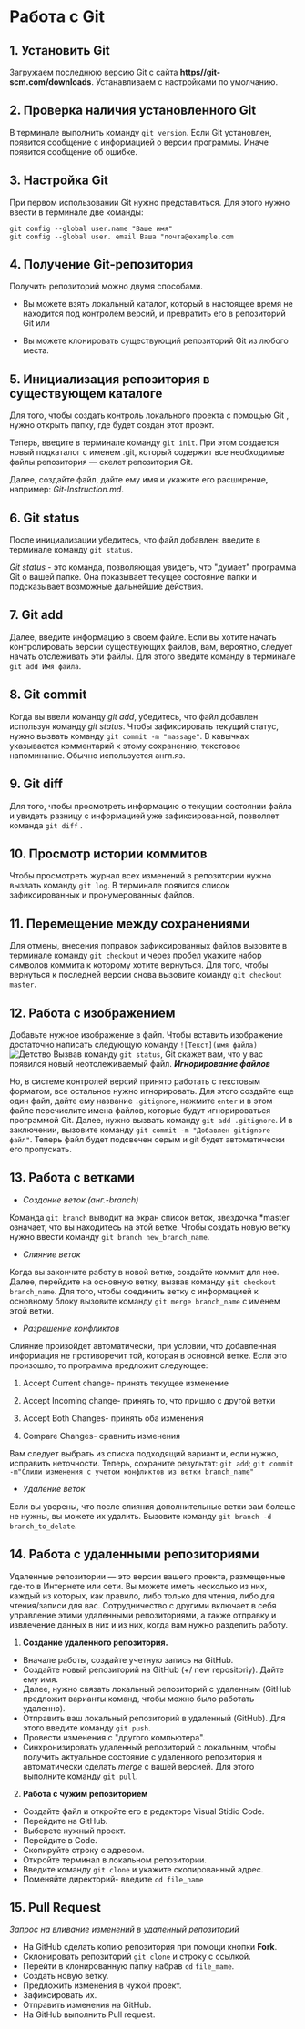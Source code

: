 # Работа с Git
## 1. Установить Git
Загружаем последнюю версию Git с сайта **https//git-scm.com/downloads**.
Устанавливаем с настройками по умолчанию.
## 2. Проверка наличия установленного Git
В терминале выполнить команду `git version`. Если Git установлен, появится сообщение с информацией о версии программы. Иначе появится сообщение об ошибке.
## 3. Настройка Git
При первом использовании Git нужно представиться. Для этого нужно ввести в терминале две команды:
```
git config --global user.name "Ваше имя"
git config --global user. email Ваша "почта@example.com
```
## 4. Получение Git-репозитория
Получить репозиторий можно двумя способами.
* Вы можете взять локальный каталог, который в настоящее время не находится под контролем версий, и превратить его в репозиторий Git или

* Вы можете клонировать существующий репозиторий Git из любого места.

## 5. Инициализация репозитория в существующем каталоге
Для того, чтобы создать контроль локального проекта с помощью Git , нужно открыть папку, где будет создан этот проэкт. 

Теперь, введите в терминале команду `git init`. При этом создается новый подкаталог с именем .git, который содержит все необходимые файлы репозитория — скелет репозитория Git.

 Далее, создайте файл, дайте ему имя и укажите его расширение, например: *Git-Instruction.md*. 
 ## 6. Git status
 После инициализации убедитесь, что файл добавлен: введите в терминале команду `git status`.

 *Git status* - это команда, позволяющая увидеть, что "думает" программа Git о вашей папке. Она показывает текущее состояние папки и подсказывает возможные дальнейшие действия.
 ## 7. Git add
 Далее, введите информацию в своем файле. Если вы хотите начать контролировать версии существующих файлов, вам, вероятно, следует начать отслеживать эти файлы. Для этого введите команду в терминале `git add Имя файла`.
 ## 8. Git commit
 Когда вы ввели команду *git add*, убедитесь, что файл добавлен используя команду *git status*. Чтобы зафиксировать текущий статус, нужно вызвать команду `git commit -m "massage"`. В кавычках указывается комментарий к этому сохранению, текстовое напоминание. Обычно используется англ.яз.
 ## 9. Git diff
 Для того, чтобы просмотреть информацию о текущим состоянии файла и увидеть разницу с информацией уже зафиксированной, позволяет команда `git diff` .
 ## 10. Просмотр истории коммитов 
 Чтобы просмотреть журнал всех изменений в репозитории нужно вызвать команду `git log`. В терминале появится список зафиксированных и пронумерованных файлов.
 ## 11. Перемещение между сохранениями
Для отмены, внесения поправок зафиксированных файлов вызовите в терминале команду  `git checkout` и через пробел укажите набор символов коммита к которому хотите вернуться. Для того, чтобы вернуться к последней версии снова вызовите команду `git checkout master`.
## 12. Работа с изображением
Добавьте нужное изображение в файл. Чтобы вставить изображение достаточно написать следующую команду `![Текст](имя файла)` ![Детство](hccf5BPXW74.jpg) Вызвав команду `git status`, Git скажет вам, что у вас появился новый неотслеживаемый файл. 
__*Игнорирование файлов*__

Но, в системе контролей версий принято работать с текстовым форматом, все остальное нужно игнорировать. Для этого создайте еще один файл, дайте ему название `.gitignore`, нажмите `enter` и в этом файле перечислите имена файлов, которые будут игнорироваться программой Git. Далее, нужно вызвать команду `git add .gitignore`. И в заключении, вызовите команду  `git commit -m "Добавлен gitignore файл"`. Теперь файл будет подсвечен серым и git будет автоматически его пропускать.

## 13. Работа с ветками
* *Создание веток (анг.-branсh)*

Команда  `git branch` выводит на экран список веток, звездочка *master означает, что вы находитесь на этой ветке. Чтобы создать новую ветку нужно ввести команду `git branch new_branch_name`.

* *Слияние веток*

Когда вы закончите работу в новой ветке, создайте коммит для нее. Далее, перейдите на основную ветку, вызвав команду `git checkout branch_name`. Для того, чтобы соединить ветку с информацией к основному блоку вызовите команду `git merge branch_name` c именем этой ветки.

* *Разрешение конфликтов*

Слияние произойдет автоматически, при условии, что добавленная информация не противоречит той, которая в основной ветке. Если это произошло, то программа предложит следующее:

1. Accept Current change- принять текущее изменение

2. Accept Incoming change- принять то, что пришло с другой ветки

3. Accept Both Changes- принять оба изменения

4. Compare Changes- сравнить изменения

Вам следует выбрать из списка подходящий вариант и, если нужно, исправить неточности.
Теперь, сохраните результат: `git add`; `git commit -m"Слили изменения с учетом конфликтов из ветки branch_name"`

* *Удаление веток*

Если вы уверены, что после слияния дополнительные ветки вам болеше не нужны, вы можете их удалить. Вызовите команду `git branch -d branch_to_delate`.


## 14. Работа с удаленными репозиториями
 Удаленные репозитории — это версии вашего проекта, размещенные где-то в Интернете или сети. Вы можете иметь несколько из них, каждый из которых, как правило, либо только для чтения, либо для чтения/записи для вас. Сотрудничество с другими включает в себя управление этими удаленными репозиториями, а также отправку и извлечение данных в них и из них, когда вам нужно разделить работу.

 1. **Создание удаленного репозитория.**

 * Вначале работы, создайте учетную запись на GitHub. 
 * Создайте новый репозиторий на GitHub (+/ new repositoriy). Дайте ему имя.
* Далее, нужно связать локальный репозиторий с удаленным (GitHub предложит варианты команд, чтобы можно было работать удаленно).
* Отправить ваш локальный репозиторий в удаленный (GitHub). Для этого введите команду `git push`.
* Провести изменения с "другого компьютера".
* Синхронизировать удаленный репозиторий с локальным, чтобы получить актуальное состояние с удаленного репозитория и автоматически сделать *merge* c вашей версией. Для этого выполните команду `git pull`.

2. **Работа с чужим репозиторием**
* Создайте файл и откройте его в редакторе Visual Stidio Code.
* Перейдите на GitHub. 
* Выберете нужный проект.
* Перейдите в Code.
* Скопируйте строку с адресом.
* Откройте терминал в локальном репозитории.
* Введите команду `git clone` и укажите скопированный адрес.
* Поменяйте директорий- введите `cd file_name`

## 15. Pull Request
*Запрос на вливание изменений в удаленный репозиторий*

* На GitHub сделать копию репозитория при помощи кнопки **Fork**.
* Склонировать репозиторий `git clone` и строку с ссылкой.
* Перейти в клонированную папку набрав `cd` `file_mame`.
* Создать новую ветку.
* Предложить изменения в чужой проект.
* Зафиксировать их.
* Отправить изменения на GitHub.
* На GitHub выполнить Pull request.